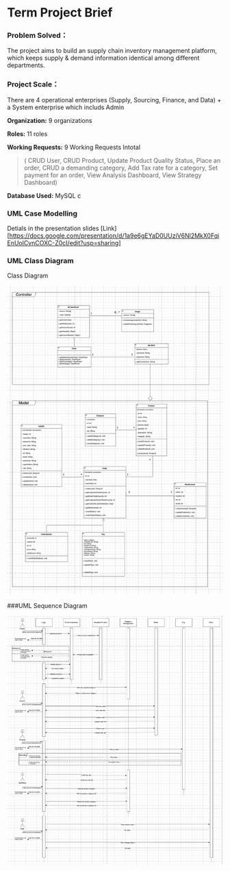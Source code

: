# Term Project Brief



### Problem Solved：

The project aims to build an supply chain inventory management platform, which keeps supply & demand information identical among different departments.



### Project Scale：



There are 4 operational enterprises (Supply, Sourcing, Finance, and Data) + a System enterprise which includs Admin



**Organization:** 9 organizations

**Roles:** 11 roles

**Working Requests:**  9 Working Requests Intotal

>( CRUD User, CRUD Product, Update Product Quality Status, Place an order, CRUD a demanding category, Add Tax rate for a category, Set payment for an order, View Analysis Dashboard,  View Strategy Dashboard)



**Database Used:** MySQL c



### UML Case Modelling

Detials in the presentation slides [Link][https://docs.google.com/presentation/d/1a9e6gEYaD0UUziV6Nl2MkX0FqiEnUolCvnCOXC-Z0cI/edit?usp=sharing]



### UML Class Diagram

Class Diagram

![image](./diagrams/classes.jpeg)



###UML Sequence Diagram



![image](./diagrams/seq.png)

